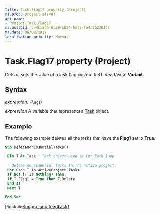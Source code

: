```yaml
---
title: Task.Flag17 property (Project)
ms.prod: project-server
api_name:
- Project.Task.Flag17
ms.assetid: 3e4b1a66-6c29-cb24-ba3e-fa4a2522613c
ms.date: 06/08/2017
localization_priority: Normal
---
```



# Task.Flag17 property (Project)

Gets or sets the value of a task flag custom field. Read/write  **Variant**.


## Syntax

_expression_. `Flag17`

_expression_ A variable that represents a [Task](./Project.Task.md) object.


## Example

The following example deletes all the tasks that have the  **Flag1** set to **True**.


```vb
Sub DeleteNonEssentialTasks() 
 
 Dim T As Task ' Task object used in For Each loop 
 
 ' Delete nonessential tasks in the active project. 
 For Each T In ActiveProject.Tasks 
 If Not (T Is Nothing) Then 
 If T.Flag1 = True Then T.Delete 
 End If 
 Next T 
 
End Sub
```

[!include[Support and feedback](~/includes/feedback-boilerplate.md)]